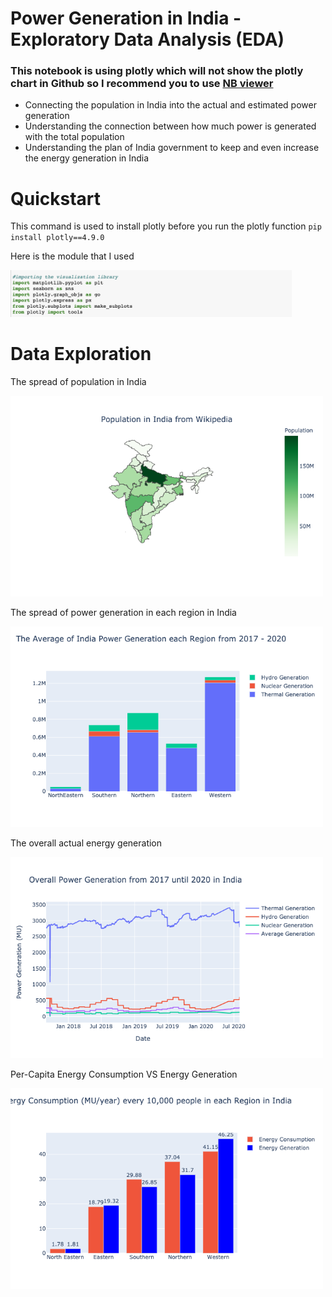 # Power Generation in India - Exploratory Data Analysis (EDA)
### This notebook is using plotly which will not show the plotly chart in Github so I recommend you to use [NB viewer](http://nbviewer.jupyter.org/)
- Connecting the population in India into the actual and estimated power generation
- Understanding the connection between how much power is generated with the total population
- Understanding the plan of India government to keep and even increase the energy generation in India

# Quickstart
This command is used to install plotly before you run the plotly function
`pip install plotly==4.9.0`

Here is the module that I used

<img src="image/module.png" width="450" >

# Data Exploration
The spread of population in India

<img src="image/population.png" width="500" >

The spread of power generation in each region in India

<img src="image/power generation.png" width="500" >

The overall actual energy generation

<img src="image/Overall Power Generation.png" width="500" >

Per-Capita Energy Consumption VS Energy Generation

<img src="image/Power Generation VS Energy Consumption.png" width="500" >

